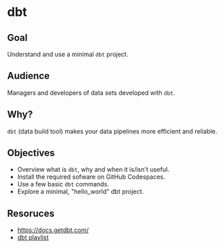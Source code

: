 # dbt

## Goal

Understand and use a minimal `dbt` project.

## Audience

Managers and developers of data sets developed with `dbt`.

## Why?

`dbt` (data build tool) makes your data pipelines more efficient and reliable.

## Objectives

* Overview what is `dbt`, why and when it is/isn't useful.
* Install the required sofware on GitHub Codespaces.
* Use a few basic `dbt` commands.
* Explore a minimal, "hello_world" dbt project.

## Resoruces

* https://docs.getdbt.com/
* [dbt playlist](https://www.youtube.com/watch?v=gGXwszGqZxM&list=PLvgdJdJDL-AM3Xl0kzJivaMfqBiyVe99X&index=3)
